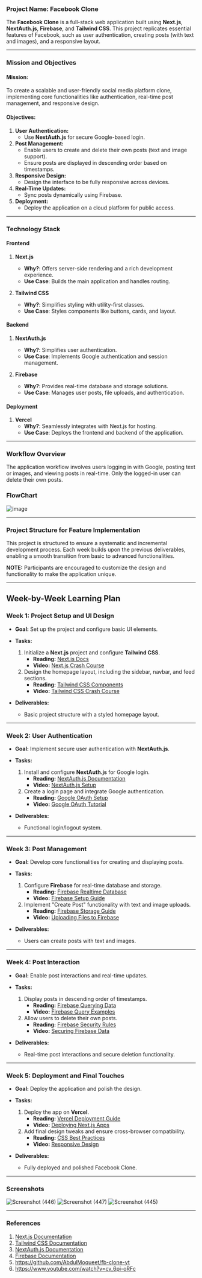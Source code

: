 ### **Project Name: Facebook Clone**

The **Facebook Clone** is a full-stack web application built using **Next.js**, **NextAuth.js**, **Firebase**, and **Tailwind CSS**. This project replicates essential features of Facebook, such as user authentication, creating posts (with text and images), and a responsive layout.

---

### **Mission and Objectives**

#### **Mission:**
To create a scalable and user-friendly social media platform clone, implementing core functionalities like authentication, real-time post management, and responsive design.

#### **Objectives:**
1. **User Authentication:**
   - Use **NextAuth.js** for secure Google-based login.
2. **Post Management:**
   - Enable users to create and delete their own posts (text and image support).
   - Ensure posts are displayed in descending order based on timestamps.
3. **Responsive Design:**
   - Design the interface to be fully responsive across devices.
4. **Real-Time Updates:**
   - Sync posts dynamically using Firebase.
5. **Deployment:**
   - Deploy the application on a cloud platform for public access.

---

### **Technology Stack**

#### **Frontend**
1. **Next.js**
   - **Why?**: Offers server-side rendering and a rich development experience.
   - **Use Case**: Builds the main application and handles routing.

2. **Tailwind CSS**
   - **Why?**: Simplifies styling with utility-first classes.
   - **Use Case**: Styles components like buttons, cards, and layout.

#### **Backend**
1. **NextAuth.js**
   - **Why?**: Simplifies user authentication.
   - **Use Case**: Implements Google authentication and session management.

2. **Firebase**
   - **Why?**: Provides real-time database and storage solutions.
   - **Use Case**: Manages user posts, file uploads, and authentication.

#### **Deployment**
1. **Vercel**
   - **Why?**: Seamlessly integrates with Next.js for hosting.
   - **Use Case**: Deploys the frontend and backend of the application.

---

### **Workflow Overview**
The application workflow involves users logging in with Google, posting text or images, and viewing posts in real-time. Only the logged-in user can delete their own posts.

### **FlowChart**

![image](https://github.com/user-attachments/assets/0dbfc673-d9e9-45f0-939b-bacea2fbcb93)

---

### **Project Structure for Feature Implementation**
This project is structured to ensure a systematic and incremental development process. Each week builds upon the previous deliverables, enabling a smooth transition from basic to advanced functionalities.

**NOTE:** Participants are encouraged to customize the design and functionality to make the application unique.

---

## **Week-by-Week Learning Plan**

### **Week 1: Project Setup and UI Design**
- **Goal:** Set up the project and configure basic UI elements.
- **Tasks:**
  1. Initialize a **Next.js** project and configure **Tailwind CSS**.
     - **Reading:** [Next.js Docs](https://nextjs.org/docs/getting-started)
     - **Video:** [Next.js Crash Course](https://www.youtube.com/watch?v=mTz0GXj8NN0)
  2. Design the homepage layout, including the sidebar, navbar, and feed sections.
     - **Reading:** [Tailwind CSS Components](https://tailwindcss.com/docs/components)
     - **Video:** [Tailwind CSS Crash Course](https://www.youtube.com/watch?v=dFgzHOX84xQ)

- **Deliverables:**
  - Basic project structure with a styled homepage layout.

---

### **Week 2: User Authentication**
- **Goal:** Implement secure user authentication with **NextAuth.js**.
- **Tasks:**
  1. Install and configure **NextAuth.js** for Google login.
     - **Reading:** [NextAuth.js Documentation](https://next-auth.js.org/)
     - **Video:** [NextAuth.js Setup](https://www.youtube.com/watch?v=JkrHqNIEXLg)
  2. Create a login page and integrate Google authentication.
     - **Reading:** [Google OAuth Setup](https://developers.google.com/identity/protocols/oauth2)
     - **Video:** [Google OAuth Tutorial](https://www.youtube.com/watch?v=7Jr6f6Gu2vA)

- **Deliverables:**
  - Functional login/logout system.

---

### **Week 3: Post Management**
- **Goal:** Develop core functionalities for creating and displaying posts.
- **Tasks:**
  1. Configure **Firebase** for real-time database and storage.
     - **Reading:** [Firebase Realtime Database](https://firebase.google.com/docs/database)
     - **Video:** [Firebase Setup Guide](https://www.youtube.com/watch?v=BOZfhUcNiqk)
  2. Implement "Create Post" functionality with text and image uploads.
     - **Reading:** [Firebase Storage Guide](https://firebase.google.com/docs/storage)
     - **Video:** [Uploading Files to Firebase](https://www.youtube.com/watch?v=gkTJ0Dxk3OM)

- **Deliverables:**
  - Users can create posts with text and images.

---

### **Week 4: Post Interaction**
- **Goal:** Enable post interactions and real-time updates.
- **Tasks:**
  1. Display posts in descending order of timestamps.
     - **Reading:** [Firebase Querying Data](https://firebase.google.com/docs/database/queries)
     - **Video:** [Firebase Query Examples](https://www.youtube.com/watch?v=keJNDvkeE0I)
  2. Allow users to delete their own posts.
     - **Reading:** [Firebase Security Rules](https://firebase.google.com/docs/rules)
     - **Video:** [Securing Firebase Data](https://www.youtube.com/watch?v=ml6cT4AZdqI)

- **Deliverables:**
  - Real-time post interactions and secure deletion functionality.

---

### **Week 5: Deployment and Final Touches**
- **Goal:** Deploy the application and polish the design.
- **Tasks:**
  1. Deploy the app on **Vercel**.
     - **Reading:** [Vercel Deployment Guide](https://vercel.com/docs)
     - **Video:** [Deploying Next.js Apps](https://www.youtube.com/watch?v=4wD00RT6d-g)
  2. Add final design tweaks and ensure cross-browser compatibility.
     - **Reading:** [CSS Best Practices](https://developer.mozilla.org/en-US/docs/Learn/CSS/Building_blocks)
     - **Video:** [Responsive Design](https://www.youtube.com/watch?v=srvUrASNj0s)

- **Deliverables:**
  - Fully deployed and polished Facebook Clone.

---
### Screenshots
![Screenshot (446)](https://github.com/user-attachments/assets/b7cbc373-732d-4b6c-ae26-cc3cc51cd3b7)
![Screenshot (447)](https://github.com/user-attachments/assets/71ab4372-dc6f-4f05-99ef-d2196080958a)
![Screenshot (445)](https://github.com/user-attachments/assets/b9f6cfc5-c6b1-4599-baf0-76c34df9abbf)

---

### **References**
1. [Next.js Documentation](https://nextjs.org/docs)
2. [Tailwind CSS Documentation](https://tailwindcss.com/docs)
3. [NextAuth.js Documentation](https://next-auth.js.org/)
4. [Firebase Documentation](https://firebase.google.com/docs)
5. https://github.com/AbdulMoqueet/fb-clone-yt
6. https://www.youtube.com/watch?v=cv_6pi-oRFc

